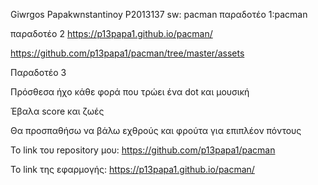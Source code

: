 Giwrgos Papakwnstantinoy 
P2013137
sw: pacman
παραδοτέο 1:pacman

παραδοτέο 2
https://p13papa1.github.io/pacman/

https://github.com/p13papa1/pacman/tree/master/assets


Παραδοτέο 3 

Πρόσθεσα ήχο κάθε φορά που τρώει ένα dot και μουσική

Έβαλα score και ζωές 

Θα προσπαθήσω να βάλω εχθρούς και φρούτα για επιπλέον πόντους

Το link του repository μου:
https://github.com/p13papa1/pacman

Το link της εφαρμογής:
https://p13papa1.github.io/pacman/
